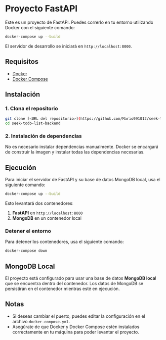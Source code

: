 
# Proyecto FastAPI

Este es un proyecto de FastAPI. Puedes correrlo en tu entorno utilizando Docker con el siguiente comando:

```bash
docker-compose up --build
```

El servidor de desarrollo se iniciará en `http://localhost:8000`.

## Requisitos

- [Docker](https://www.docker.com/get-started)
- [Docker Compose](https://docs.docker.com/compose/)

## Instalación

### 1. Clona el repositorio

```bash
git clone [<URL del repositorio>](https://github.com/Mario991012/seek-todo-list-backend.git)
cd seek-todo-list-backend
```

### 2. Instalación de dependencias

No es necesario instalar dependencias manualmente. Docker se encargará de construir la imagen y instalar todas las dependencias necesarias.

## Ejecución

Para iniciar el servidor de FastAPI y su base de datos MongoDB local, usa el siguiente comando:

```bash
docker-compose up --build
```

Esto levantará dos contenedores:

1. **FastAPI** en `http://localhost:8000`
2. **MongoDB** en un contenedor local

### Detener el entorno

Para detener los contenedores, usa el siguiente comando:

```bash
docker-compose down
```

## MongoDB Local

El proyecto está configurado para usar una base de datos **MongoDB local** que se encuentra dentro del contenedor. Los datos de MongoDB se persistirán en el contenedor mientras esté en ejecución.

## Notas

- Si deseas cambiar el puerto, puedes editar la configuración en el archivo `docker-compose.yml`.
- Asegúrate de que Docker y Docker Compose estén instalados correctamente en tu máquina para poder levantar el proyecto.
